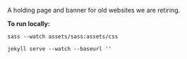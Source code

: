 A holding page and banner for old websites we are retiring.


**To run locally:**

```
sass --watch assets/sass:assets/css
```

```
jekyll serve --watch --baseurl ''
```
